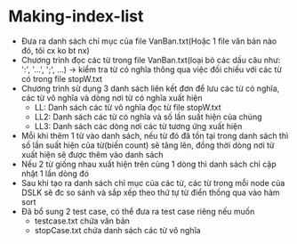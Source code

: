 # Making-index-list
- Đưa ra danh sách chỉ mục của file VanBan.txt(Hoặc 1 file văn bản nào đó, tôi cx ko bt nx)
- Chương trình đọc các từ trong file VanBan.txt(loại bỏ các dấu câu như: ':', '...', ';', ...) -> kiểm tra từ có nghĩa thông qua việc đối chiếu với các từ có trong file stopW.txt
- Chương trình sử dụng 3 danh sách liên kết đơn để lưu các từ có nghĩa, các từ vô nghĩa và dòng nơi từ có nghĩa xuất hiện
  + LL: Danh sách các từ vô nghĩa đọc từ file stopW.txt
  + LL2: Danh sách các từ có nghĩa và số lần suất hiện của chúng
  + LL3: Danh sách các dòng nơi các từ tương ứng xuất hiện
- Mỗi khi thêm 1 từ vào danh sách, nếu từ đó đã tồn tại trong danh sách thì số lần suất hiện của từ(biến count) sẽ tăng lên, đồng thời dòng nơi từ xuất hiện sẽ được thêm vào danh sách
- Nếu 2 từ giống nhau xuất hiện trên cùng 1 dòng thì danh sách chỉ cập nhật 1 lần dòng đó
- Sau khi tạo ra danh sách chỉ mục của các từ, các từ trong mỗi node của DSLK sẽ đc so sánh và sắp xếp theo thứ tự từ điển thống qua vào hàm sort
- Đã bổ sung 2 test case, có thể đưa ra test case riêng nếu muốn
  + testcase.txt chứa văn bản
  + stopCase.txt chứa danh sách các từ vô nghĩa

